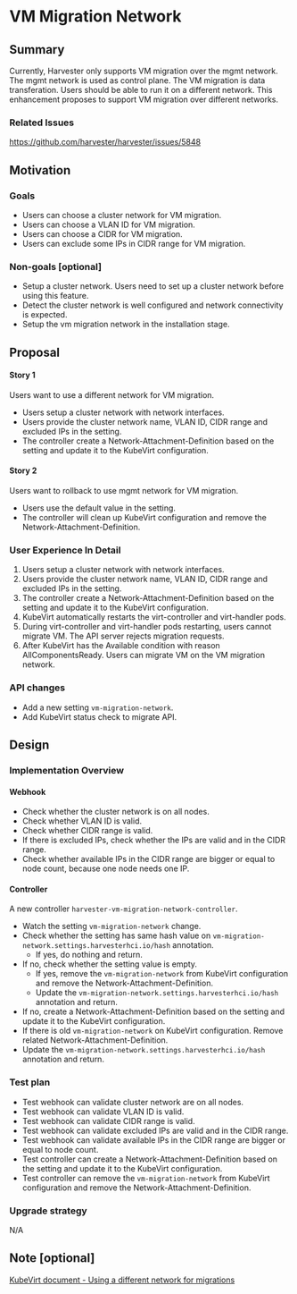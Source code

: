 # VM Migration Network

## Summary

Currently, Harvester only supports VM migration over the mgmt network. The mgmt network is used as control plane. The VM migration is data transferation. Users should be able to run it on a different network. This enhancement proposes to support VM migration over different networks.

### Related Issues

https://github.com/harvester/harvester/issues/5848

## Motivation

### Goals

- Users can choose a cluster network for VM migration.
- Users can choose a VLAN ID for VM migration.
- Users can choose a CIDR for VM migration.
- Users can exclude some IPs in CIDR range for VM migration.

### Non-goals [optional]

- Setup a cluster network. Users need to set up a cluster network before using this feature.
- Detect the cluster network is well configured and network connectivity is expected.
- Setup the vm migration network in the installation stage.

## Proposal

#### Story 1

Users want to use a different network for VM migration.
- Users setup a cluster network with network interfaces.
- Users provide the cluster network name, VLAN ID, CIDR range and excluded IPs in the setting.
- The controller create a Network-Attachment-Definition based on the setting and update it to the KubeVirt configuration.

#### Story 2

Users want to rollback to use mgmt network for VM migration.
- Users use the default value in the setting.
- The controller will clean up KubeVirt configuration and remove the Network-Attachment-Definition.

### User Experience In Detail

1. Users setup a cluster network with network interfaces.
2. Users provide the cluster network name, VLAN ID, CIDR range and excluded IPs in the setting.
3. The controller create a Network-Attachment-Definition based on the setting and update it to the KubeVirt configuration.
4. KubeVirt automatically restarts the virt-controller and virt-handler pods.
5. During virt-controller and virt-handler pods restarting, users cannot migrate VM. The API server rejects migration requests.
6. After KubeVirt has the Available condition with reason AllComponentsReady. Users can migrate VM on the VM migration network.

### API changes

- Add a new setting `vm-migration-network`.
- Add KubeVirt status check to migrate API.

## Design

### Implementation Overview

#### Webhook

- Check whether the cluster network is on all nodes.
- Check whether VLAN ID is valid.
- Check whether CIDR range is valid.
- If there is excluded IPs, check whether the IPs are valid and in the CIDR range.
- Check whether available IPs in the CIDR range are bigger or equal to node count, because one node needs one IP.

#### Controller

A new controller `harvester-vm-migration-network-controller`.
- Watch the setting `vm-migration-network` change.
- Check whether the setting has same hash value on `vm-migration-network.settings.harvesterhci.io/hash` annotation.
  - If yes, do nothing and return.
- If no, check whether the setting value is empty.
  - If yes, remove the `vm-migration-network` from KubeVirt configuration and remove the Network-Attachment-Definition.
  - Update the `vm-migration-network.settings.harvesterhci.io/hash` annotation and return.
- If no, create a Network-Attachment-Definition based on the setting and update it to the KubeVirt configuration.
- If there is old `vm-migration-network` on KubeVirt configuration. Remove related Network-Attachment-Definition.
- Update the `vm-migration-network.settings.harvesterhci.io/hash` annotation and return.

### Test plan

- Test webhook can validate cluster network are on all nodes.
- Test webhook can validate VLAN ID is valid.
- Test webhook can validate CIDR range is valid.
- Test webhook can validate excluded IPs are valid and in the CIDR range.
- Test webhook can validate available IPs in the CIDR range are bigger or equal to node count.
- Test controller can create a Network-Attachment-Definition based on the setting and update it to the KubeVirt configuration.
- Test controller can remove the `vm-migration-network` from KubeVirt configuration and remove the Network-Attachment-Definition.

### Upgrade strategy

N/A

## Note [optional]

[KubeVirt document - Using a different network for migrations](https://kubevirt.io/user-guide/compute/live_migration/#using-a-different-network-for-migrations)
